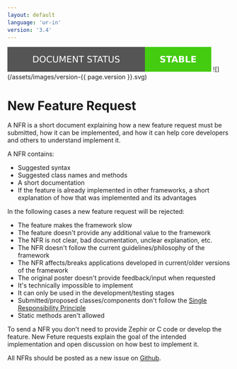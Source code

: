 ```yaml
---
layout: default
language: 'ur-in'
version: '3.4'
---
```

![](/assets/images/document-status-stable-success.svg) ![](/assets/images/version-{{ page.version }}.svg)
# New Feature Request

A NFR is a short document explaining how a new feature request must be submitted, how it can be implemented, and how it can help core developers and others to understand implement it.

A NFR contains:

* Suggested syntax
* Suggested class names and methods
* A short documentation
* If the feature is already implemented in other frameworks, a short explanation of how that was implemented and its advantages

In the following cases a new feature request will be rejected:

* The feature makes the framework slow
* The feature doesn't provide any additional value to the framework
* The NFR is not clear, bad documentation, unclear explanation, etc.
* The NFR doesn't follow the current guidelines/philosophy of the framework
* The NFR affects/breaks applications developed in current/older versions of the framework
* The original poster doesn't provide feedback/input when requested
* It's technically impossible to implement
* It can only be used in the development/testing stages
* Submitted/proposed classes/components don't follow the [Single Responsibility Principle](http://en.wikipedia.org/wiki/Single_responsibility_principle)
* Static methods aren't allowed

To send a NFR you don't need to provide Zephir or C code or develop the feature. New Feture requests explain the goal of the intended implementation and open discussion on how best to implement it.

All NFRs should be posted as a new issue on [Github](https://github.com/phalcon/cphalcon/issues).